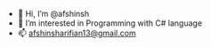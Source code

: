 - 👋 Hi, I’m @afshinsh
- 👀 I’m interested in Programming with C# language
- 📫 afshinsharifian13@gmail.com

<!---
afshinsh/afshinsh is a ✨ special ✨ repository because its `README.md` (this file) appears on your GitHub profile.
You can click the Preview link to take a look at your changes.
--->

